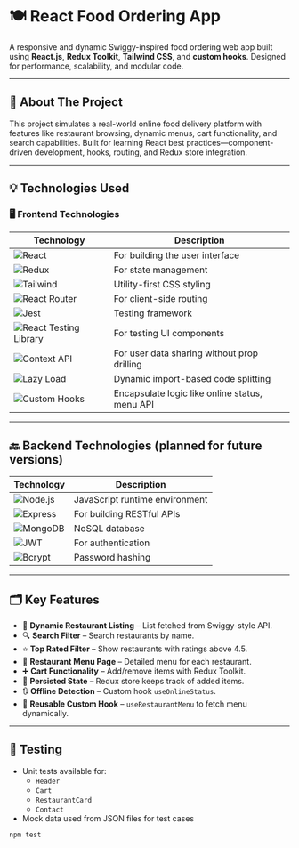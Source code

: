 # 🍽️ React Food Ordering App

A responsive and dynamic Swiggy-inspired food ordering web app built using **React.js**, **Redux Toolkit**, **Tailwind CSS**, and **custom hooks**. Designed for performance, scalability, and modular code.

---

## 📖 About The Project

This project simulates a real-world online food delivery platform with features like restaurant browsing, dynamic menus, cart functionality, and search capabilities. Built for learning React best practices—component-driven development, hooks, routing, and Redux store integration.

---

## 💡 Technologies Used

### 🖥️ Frontend Technologies

| Technology                                                                                                       | Description                                    |
| ---------------------------------------------------------------------------------------------------------------- | ---------------------------------------------- |
| ![React](https://img.shields.io/badge/React-61DAFB?style=flat&logo=react&logoColor=white)                        | For building the user interface                |
| ![Redux](https://img.shields.io/badge/Redux-764ABC?style=flat&logo=redux&logoColor=white)                        | For state management                           |
| ![Tailwind](https://img.shields.io/badge/TailwindCSS-38B2AC?style=flat&logo=tailwind-css&logoColor=white)        | Utility-first CSS styling                      |
| ![React Router](https://img.shields.io/badge/React%20Router-CA4245?style=flat&logo=react-router&logoColor=white) | For client-side routing                        |
| ![Jest](https://img.shields.io/badge/Jest-C21325?style=flat&logo=jest&logoColor=white)                           | Testing framework                              |
| ![React Testing Library](https://img.shields.io/badge/React%20Testing%20Library-E33332?style=flat)               | For testing UI components                      |
| ![Context API](https://img.shields.io/badge/Context--API-007ACC?style=flat&logo=react&logoColor=white)           | For user data sharing without prop drilling    |
| ![Lazy Load](https://img.shields.io/badge/Lazy%20Loading-blue?style=flat)                                        | Dynamic import-based code splitting            |
| ![Custom Hooks](https://img.shields.io/badge/Custom%20Hooks-ff69b4?style=flat)                                   | Encapsulate logic like online status, menu API |

---

## 🔙 Backend Technologies (planned for future versions)

| Technology                                                                                          | Description                    |
| --------------------------------------------------------------------------------------------------- | ------------------------------ |
| ![Node.js](https://img.shields.io/badge/Node.js-339933?style=flat&logo=node.js&logoColor=white)     | JavaScript runtime environment |
| ![Express](https://img.shields.io/badge/Express.js-000000?style=flat&logo=express&logoColor=white)  | For building RESTful APIs      |
| ![MongoDB](https://img.shields.io/badge/MongoDB-47A248?style=flat&logo=mongodb&logoColor=white)     | NoSQL database                 |
| ![JWT](https://img.shields.io/badge/JWT-000000?style=flat&logo=JSON%20web%20tokens&logoColor=white) | For authentication             |
| ![Bcrypt](https://img.shields.io/badge/Bcrypt-3467eb?style=flat)                                    | Password hashing               |

---

## 🗂️ Key Features

- 🧭 **Dynamic Restaurant Listing** – List fetched from Swiggy-style API.
- 🔍 **Search Filter** – Search restaurants by name.
- ⭐ **Top Rated Filter** – Show restaurants with ratings above 4.5.
- 🧾 **Restaurant Menu Page** – Detailed menu for each restaurant.
- ➕ **Cart Functionality** – Add/remove items with Redux Toolkit.
- 💾 **Persisted State** – Redux store keeps track of added items.
- 🔃 **Offline Detection** – Custom hook `useOnlineStatus`.
- 🔄 **Reusable Custom Hook** – `useRestaurantMenu` to fetch menu dynamically.

---

## 🧪 Testing

- Unit tests available for:
  - `Header`
  - `Cart`
  - `RestaurantCard`
  - `Contact`
- Mock data used from JSON files for test cases

```bash
npm test
```
